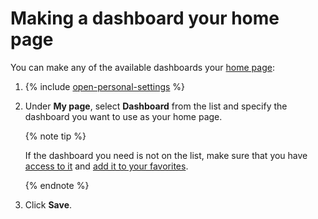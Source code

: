 # Making a dashboard your home page

You can make any of the available dashboards your [home page](startpage.md):

1. {% include [open-personal-settings](../../_includes/tracker/open-personal-settings.md) %}

1. Under **My page**, select **Dashboard** from the list and specify the dashboard you want to use as your home page.

    {% note tip %}

    If the dashboard you need is not on the list, make sure that you have [access to it](share-dashboard.md#section_k2z_1nk_pz) and [add it to your favorites](share-dashboard.md#section_gnx_s3l_pz).

    {% endnote %}

1. Click **Save**.

